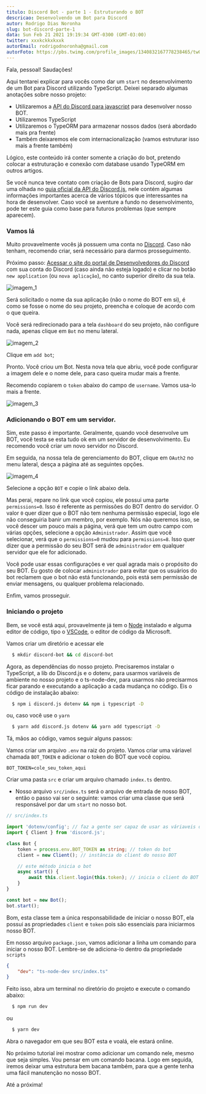 ```yaml
---
titulo: Discord Bot - parte 1 - Estruturando o BOT
descricao: Desenvolvendo um Bot para Discord
autor: Rodrigo Dias Noronha
slug: bot-discord-parte-1
data: Sun Feb 21 2021 19:19:34 GMT-0300 (GMT-03:00)
twitter: xxxkckkxkxxk
autorEmail: rodrigodnoronha@gmail.com
autorFoto: https://pbs.twimg.com/profile_images/1340832167778238465/twOdLLSa_400x400.jpg
---
```


Fala, pessoal! Saudações!

Aqui tentarei explicar para vocês como dar um `start` no desenvolvimento de um Bot para Discord utilizando TypeScript. Deixei separado algumas anotações sobre nosso projeto:

-   Utilizaremos a [API do Discord para javascript](https://discord.js.org/#/) para desenvolver nosso BOT.
-   Utilizaremos TypeScript
-   Utilizaremos o TypeORM para armazenar nossos dados (será abordado mais pra frente)
-   Também deixaremos ele com internacionalização (vamos estruturar isso mais a frente também)

Lógico, este conteúdo irá conter somente a criação do bot, pretendo colocar a estruturação e conexão com database usando TypeORM em outros artigos.

Se você nunca teve contato com criação de Bots para Discord, sugiro dar uma olhada no [guia oficial da API do Discord.js](https://discordjs.guide/), nele contém algumas informações importantes acerca de vários tópicos que interessantes na hora de desenvolver. Caso você se aventure a fundo no desenvolvimento, pode ter este guia como base para futuros problemas (que sempre aparecem).

### Vamos lá

Muito provavelmente vocês já possuem uma conta no [Discord](discord.com/). Caso não tenham, recomendo criar, será necessário para darmos prosseguimento.

Próximo passo: [Acessar o site do portal de Desenvolvedores do Discord](https://discord.com/developers/applications) com sua conta do Discord (caso ainda não esteja logado) e clicar no botão `new application` (ou `nova aplicação`), no canto superior direito da sua tela.

![imagem_1](https://raw.githubusercontent.com/rodrigodiasnoronha/rdn/master/public/images/criando-bot-discord-part-1/imagem_1.PNG)

Será solicitado o nome da sua aplicação (não o nome do BOT em si), é como se fosse o nome do seu projeto, preencha e coloque de acordo com o que queira.

Você será redirecionado para a tela `dashboard` do seu projeto, não configure nada, apenas clique em `Bot` no menu lateral.

![imagem_2](https://raw.githubusercontent.com/rodrigodiasnoronha/rdn/master/public/images/criando-bot-discord-part-1/imagem_2.PNG)

Clique em `add bot`;

Pronto. Você criou um Bot. Nesta nova tela que abriu, você pode configurar a imagem dele e o nome dele, para caso queira mudar mais a frente.

Recomendo copiarem o `token` abaixo do campo de `username`. Vamos usa-lo mais a frente.

![imagem_3](https://raw.githubusercontent.com/rodrigodiasnoronha/rdn/master/public/images/criando-bot-discord-part-1/imagem_3.PNG)

### Adicionando o BOT em um servidor.

Sim, este passo é importante. Geralmente, quando você desenvolve um BOT, você testa se esta tudo ok em um servidor de desenvolvimento. Eu recomendo você criar um novo servidor no Discord.

Em seguida, na nossa tela de gerenciamento do BOT, clique em `OAuth2` no menu lateral, desça a página até as seguintes opções.

![imagem_4](https://raw.githubusercontent.com/rodrigodiasnoronha/rdn/master/public/images/criando-bot-discord-part-1/imagem_4.PNG)

Selecione a opção `BOT` e copie o link abaixo dela.

Mas perai, repare no link que você copiou, ele possui uma parte `permissions=0`. Isso é referente as permissões do BOT dentro do servidor. O valor `0` quer dizer que o BOT não tem nenhuma permissão especial, logo ele não conseguiria banir um membro, por exemplo. Nós não queremos isso, se você descer um pouco mais a página, verá que tem um outro campo com várias opções, selecione a opção `Administrador`. Assim que você selecionar, verá que o `permissions=0` mudou para `permissions=8`. Isso quer dizer que a permissão do seu BOT será de `administrador` em qualquer servidor que ele for adicionado.

Você pode usar essas configurações e ver qual agrada mais o propósito do seu BOT. Eu gosto de colocar `administrador` para evitar que os usuários do bot reclamem que o bot não está funcionando, pois está sem permissão de enviar mensagens, ou qualquer problema relacionado.

Enfim, vamos prosseguir.

### Iniciando o projeto

Bem, se você está aqui, provavelmente já tem o [Node](https://nodejs.org/en/) instalado e alguma editor de código, tipo o [VSCode](https://code.visualstudio.com/), o editor de código da Microsoft.

Vamos criar um diretório e acessar ele

```bash
  $ mkdir discord-bot && cd discord-bot
```

Agora, as dependências do nosso projeto. Precisaremos instalar o TypeScript, a lib do Discord.js e o dotenv, para usarmos variáveis de ambiente no nosso projeto e o ts-node-dev, para usarmos não precisarmos ficar parando e executando a aplicação a cada mudança no código. Eis o código de instalação abaixo:

```bash
  $ npm i discord.js dotenv && npm i typescript -D
```

ou, caso você use o `yarn`

```bash
  $ yarn add discord.js dotenv && yarn add typescript -D
```

Tá, mãos ao código, vamos seguir alguns passos:

Vamos criar um arquivo `.env` na raiz do projeto. Vamos criar uma váriavel chamada `BOT_TOKEN` e adicionar o token do BOT que você copiou.

```env
BOT_TOKEN=cole_seu_token_aqui
```

Criar uma pasta `src` e criar um arquivo chamado `index.ts` dentro.

-   Nosso arquivo `src/index.ts` será o arquivo de entrada de nosso BOT, então o passo vai ser o seguinte: vamos criar uma classe que será responsável por dar um `start` no nosso bot.

```ts
// src/index.ts

import 'dotenv/config'; // faz a gente ser capaz de usar as váriaveis de ambiente.
import { Client } from 'discord.js';

class Bot {
    token = process.env.BOT_TOKEN as string; // token do bot
    client = new Client(); // instância do client do nosso BOT

    // este método inicia o bot
    async start() {
        await this.client.login(this.token); // inicia o client do BOT (inicia o BOT)
    }
}

const bot = new Bot();
bot.start();
```

Bom, esta classe tem a única responsabilidade de iniciar o nosso BOT, ela possui as propriedades `client` e `token` pois são essenciais para iniciarmos nosso BOT.

Em nosso arquivo `package.json`, vamos adicionar a linha um comando para iniciar o nosso BOT. Lembre-se de adiciona-lo dentro da propriedade `scripts`

```json
{
    "dev": "ts-node-dev src/index.ts"
}
```

Feito isso, abra um terminal no diretório do projeto e execute o comando abaixo:

```bash
  $ npm run dev
```

ou

```bash
  $ yarn dev
```

Abra o navegador em que seu BOT esta e voalá, ele estará online.

No próximo tutorial irei mostrar como adicionar um comando nele, mesmo que seja simples. Vou pensar em um comando bacana. Logo em seguida, iremos deixar uma estrutura bem bacana também, para que a gente tenha uma fácil manutenção no nosso BOT.

Até a próxima!
